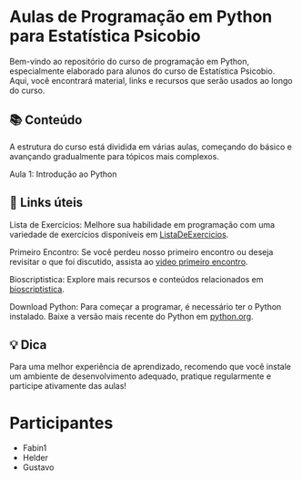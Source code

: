 



# Aulas de Programação em Python para Estatística Psicobio
Bem-vindo ao repositório do curso de programação em Python, especialmente elaborado para alunos do curso de Estatística Psicobio. Aqui, você encontrará material, links e recursos que serão usados ao longo do curso.

## 📚 Conteúdo
A estrutura do curso está dividida em várias aulas, começando do básico e avançando gradualmente para tópicos mais complexos.

Aula 1: Introdução ao Python


## 📌 Links úteis
Lista de Exercícios: Melhore sua habilidade em programação com uma variedade de exercícios disponíveis em [ListaDeExercicios](https://wiki.python.org.br/ListaDeExercicios).

Primeiro Encontro: Se você perdeu nosso primeiro encontro ou deseja revisitar o que foi discutido, assista ao [video primeiro encontro](https://www.youtube.com/watch?v=waW-iWouKG4).

Bioscriptistica: Explore mais recursos e conteúdos relacionados em [bioscriptistica](https://bioscriptistica.com.br/conteudo/).

Download Python: Para começar a programar, é necessário ter o Python instalado. Baixe a versão mais recente do Python em [python.org](https://www.python.org/downloads/).

## 💡 Dica
Para uma melhor experiência de aprendizado, recomendo que você instale um ambiente de desenvolvimento adequado, pratique regularmente e participe ativamente das aulas!

# Participantes

- Fabin1
- Helder
- Gustavo